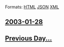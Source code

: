
Formats: [HTML](2003/01/28/index.html)  [JSON](2003/01/28/index.json)  [XML](2003/01/28/index.xml)  

## [2003-01-28](/news/2003/01/28/index.md)

## [Previous Day...](/news/2003/01/27/index.md)

